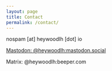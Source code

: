 ```yaml
---
layout: page
title: Contact
permalink: /contact/
---
```


nospam [at] heywoodlh [dot] io

[Mastodon: @heywoodlh:mastodon.social](https://mastodon.social/@heywoodlh)

Matrix: @heywoodlh:beeper.com
